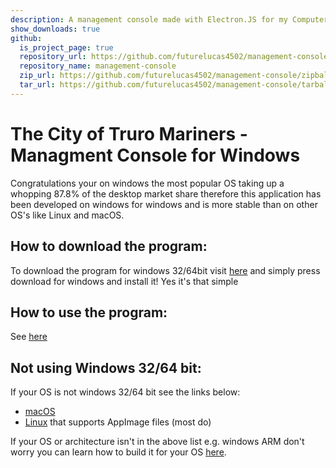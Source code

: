 ```yaml
---
description: A management console made with Electron.JS for my Computer Science A-Level
show_downloads: true
github:
  is_project_page: true
  repository_url: https://github.com/futurelucas4502/management-console
  repository_name: management-console
  zip_url: https://github.com/futurelucas4502/management-console/zipball/master
  tar_url: https://github.com/futurelucas4502/management-console/tarball/master
---
```


# The City of Truro Mariners - Managment Console for Windows

Congratulations your on windows the most popular OS taking up a whopping 87.8% of the desktop market share therefore this application has been developed on windows for windows and is more stable than on other OS's like Linux and macOS.

## How to download the program:

To download the program for windows 32/64bit visit [here](https://lucas-testing.000webhostapp.com/release/index) and simply press download for windows and install it! Yes it's that simple

## How to use the program:

See [here](./how-to-use)

## Not using Windows 32/64 bit:

If your OS is not windows 32/64 bit see the links below:

* [macOS](./macos "macOS Docs")
* [Linux](./linux "Linux Docs") that supports AppImage files (most do)

If your OS or architecture isn't in the above list e.g. windows ARM don't worry you can learn how to build it for your OS [here](./unsupported "Unsupported OS").
